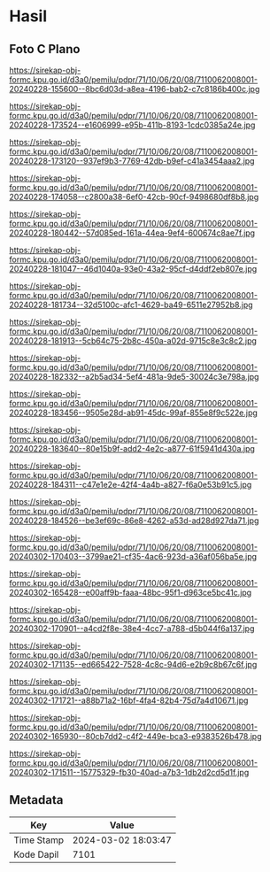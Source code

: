 # Hasil

## Foto C Plano

https://sirekap-obj-formc.kpu.go.id/d3a0/pemilu/pdpr/71/10/06/20/08/7110062008001-20240228-155600--8bc6d03d-a8ea-4196-bab2-c7c8186b400c.jpg

https://sirekap-obj-formc.kpu.go.id/d3a0/pemilu/pdpr/71/10/06/20/08/7110062008001-20240228-173524--e1606999-e95b-411b-8193-1cdc0385a24e.jpg

https://sirekap-obj-formc.kpu.go.id/d3a0/pemilu/pdpr/71/10/06/20/08/7110062008001-20240228-173120--937ef9b3-7769-42db-b9ef-c41a3454aaa2.jpg

https://sirekap-obj-formc.kpu.go.id/d3a0/pemilu/pdpr/71/10/06/20/08/7110062008001-20240228-174058--c2800a38-6ef0-42cb-90cf-9498680df8b8.jpg

https://sirekap-obj-formc.kpu.go.id/d3a0/pemilu/pdpr/71/10/06/20/08/7110062008001-20240228-180442--57d085ed-161a-44ea-9ef4-600674c8ae7f.jpg

https://sirekap-obj-formc.kpu.go.id/d3a0/pemilu/pdpr/71/10/06/20/08/7110062008001-20240228-181047--46d1040a-93e0-43a2-95cf-d4ddf2eb807e.jpg

https://sirekap-obj-formc.kpu.go.id/d3a0/pemilu/pdpr/71/10/06/20/08/7110062008001-20240228-181734--32d5100c-afc1-4629-ba49-6511e27952b8.jpg

https://sirekap-obj-formc.kpu.go.id/d3a0/pemilu/pdpr/71/10/06/20/08/7110062008001-20240228-181913--5cb64c75-2b8c-450a-a02d-9715c8e3c8c2.jpg

https://sirekap-obj-formc.kpu.go.id/d3a0/pemilu/pdpr/71/10/06/20/08/7110062008001-20240228-182332--a2b5ad34-5ef4-481a-9de5-30024c3e798a.jpg

https://sirekap-obj-formc.kpu.go.id/d3a0/pemilu/pdpr/71/10/06/20/08/7110062008001-20240228-183456--9505e28d-ab91-45dc-99af-855e8f9c522e.jpg

https://sirekap-obj-formc.kpu.go.id/d3a0/pemilu/pdpr/71/10/06/20/08/7110062008001-20240228-183640--80e15b9f-add2-4e2c-a877-61f5941d430a.jpg

https://sirekap-obj-formc.kpu.go.id/d3a0/pemilu/pdpr/71/10/06/20/08/7110062008001-20240228-184311--c47e1e2e-42f4-4a4b-a827-f6a0e53b91c5.jpg

https://sirekap-obj-formc.kpu.go.id/d3a0/pemilu/pdpr/71/10/06/20/08/7110062008001-20240228-184526--be3ef69c-86e8-4262-a53d-ad28d927da71.jpg

https://sirekap-obj-formc.kpu.go.id/d3a0/pemilu/pdpr/71/10/06/20/08/7110062008001-20240302-170403--3799ae21-cf35-4ac6-923d-a36af056ba5e.jpg

https://sirekap-obj-formc.kpu.go.id/d3a0/pemilu/pdpr/71/10/06/20/08/7110062008001-20240302-165428--e00aff9b-faaa-48bc-95f1-d963ce5bc41c.jpg

https://sirekap-obj-formc.kpu.go.id/d3a0/pemilu/pdpr/71/10/06/20/08/7110062008001-20240302-170901--a4cd2f8e-38e4-4cc7-a788-d5b044f6a137.jpg

https://sirekap-obj-formc.kpu.go.id/d3a0/pemilu/pdpr/71/10/06/20/08/7110062008001-20240302-171135--ed665422-7528-4c8c-94d6-e2b9c8b67c6f.jpg

https://sirekap-obj-formc.kpu.go.id/d3a0/pemilu/pdpr/71/10/06/20/08/7110062008001-20240302-171721--a88b71a2-16bf-4fa4-82b4-75d7a4d10671.jpg

https://sirekap-obj-formc.kpu.go.id/d3a0/pemilu/pdpr/71/10/06/20/08/7110062008001-20240302-165930--80cb7dd2-c4f2-449e-bca3-e9383526b478.jpg

https://sirekap-obj-formc.kpu.go.id/d3a0/pemilu/pdpr/71/10/06/20/08/7110062008001-20240302-171511--15775329-fb30-40ad-a7b3-1db2d2cd5d1f.jpg


## Metadata

| Key        | Value               |
| ---------- | ------------------- |
| Time Stamp | 2024-03-02 18:03:47 |
| Kode Dapil | 7101                |



